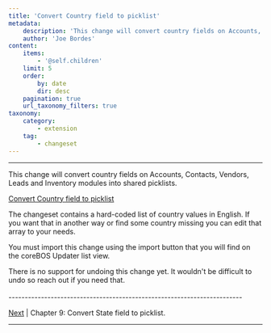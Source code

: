 ```yaml
---
title: 'Convert Country field to picklist'
metadata:
    description: 'This change will convert country fields on Accounts, Contacts, Vendors, Leads and Inventory modules into shared picklists.'
    author: 'Joe Bordes'
content:
    items:
        - '@self.children'
    limit: 5
    order:
        by: date
        dir: desc
    pagination: true
    url_taxonomy_filters: true
taxonomy:
    category:
        - extension
    tag:
        - changeset
---
```


---

This change will convert country fields on Accounts, Contacts, Vendors,
Leads and Inventory modules into shared picklists.

[Convert Country field to picklist](convertcountry2picklist.zip)

The changeset contains a hard-coded list of country values in English.
If you want that in another way or find some country missing you can
edit that array to your needs.

You must import this change using the import button that you will find
on the coreBOS Updater list view.

<div class="notices red">There is no support for undoing this
change yet. It wouldn't be difficult to undo so reach out if you need
that.</div>


<br>
------------------------------------------------------------------------

[Next](http://localhost/coreBOSDocumentation/knowledge-base/configuration-store//changeset/convertstate2picklist/id:e0e4593c729f937e8eaac0619f59d4bb/store:configuration) | Chapter 9: Convert State field to picklist.

------------------------------------------------------------------------